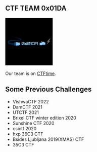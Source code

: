 ## CTF TEAM 0x01DA

![0x01DA Logo](/images/0x01DA.jpg "0x01DA Logo")

Our team is on [CTFtime](https://ctftime.org/team/104949).

## Some Previous Challenges

* VishwaCTF 2022
* DamCTF 2021
* UTCTF 2021
* Brixel CTF winter edition 2020
* Sunshine CTF 2020
* csictf 2020
* hxp 36C3 CTF
* Bsides Ljubljana 2019(XMAS) CTF
* 35C3 CTF


